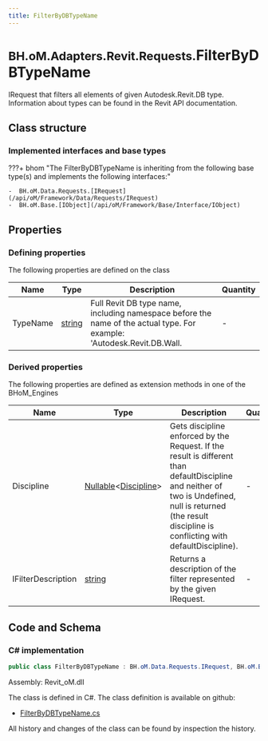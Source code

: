 ```yaml
---
title: FilterByDBTypeName
---
```


# <small>BH.oM.Adapters.Revit.Requests.</small>**FilterByDBTypeName**

IRequest that filters all elements of given Autodesk.Revit.DB type. Information about types can be found in the Revit API documentation.

## Class structure

### Implemented interfaces and base types

???+ bhom "The FilterByDBTypeName is inheriting from the following base type(s) and implements the following interfaces:"

    -  BH.oM.Data.Requests.[IRequest](/api/oM/Framework/Data/Requests/IRequest)
    -  BH.oM.Base.[IObject](/api/oM/Framework/Base/Interface/IObject)


## Properties



### Defining properties

The following properties are defined on the class

| Name             | Type             | Description      | Quantity         |
|------------------|------------------|------------------|------------------|
| TypeName | [string](https://learn.microsoft.com/en-us/dotnet/api/System.String?view=netstandard-2.0) | Full Revit DB type name, including namespace before the name of the actual type. For example: 'Autodesk.Revit.DB.Wall. | - |


### Derived properties

The following properties are defined as extension methods in one of the BHoM_Engines

| Name             | Type             | Description      | Quantity         | Engine           |
|------------------|------------------|------------------|------------------|------------------|
| Discipline | [Nullable](https://learn.microsoft.com/en-us/dotnet/api/System.Nullable-1?view=netstandard-2.0)&lt;[Discipline](/api/oM/Adapter/Adapters/Revit/Enums/Discipline)&gt; | Gets discipline enforced by the Request. If the result is different than defaultDiscipline and neither of two is Undefined, null is returned (the result discipline is conflicting with defaultDiscipline). | - | Revit_Engine |
| IFilterDescription | [string](https://learn.microsoft.com/en-us/dotnet/api/System.String?view=netstandard-2.0) | Returns a description of the filter represented by the given IRequest. | - | Revit_Engine |


## Code and Schema

### C# implementation

``` C# title="C#"
public class FilterByDBTypeName : BH.oM.Data.Requests.IRequest, BH.oM.Base.IObject
```

Assembly: Revit_oM.dll

The class is defined in C#. The class definition is available on github:

- [FilterByDBTypeName.cs](https://github.com/BHoM/Revit_Toolkit/blob/develop/Revit_oM/Requests\FilterByDBTypeName.cs)

All history and changes of the class can be found by inspection the history.
